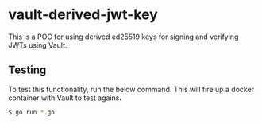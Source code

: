 # vault-derived-jwt-key

This is a POC for using derived ed25519 keys for signing and verifying JWTs using Vault.

## Testing

To test this functionality, run the below command. This will fire up a docker container with Vault to test agains.

```bash
$ go run *.go
```
